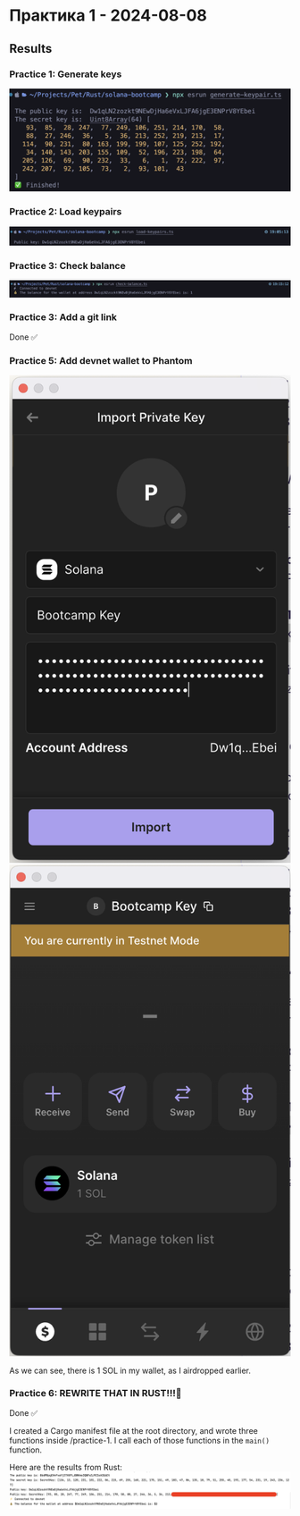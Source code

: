 # Практика 1 - 2024-08-08

## Results

### Practice 1: Generate keys
![Result](../repo-data/generate-keys.png)

### Practice 2: Load keypairs
![Result](../repo-data/load-keypairs.png)

### Practice 3: Check balance
![Result](../repo-data/check-balance.png)

### Practice 3: Add a git link
Done ✅

### Practice 5: Add devnet wallet to Phantom
![Result](../repo-data/phantom-1.png)
![Result](../repo-data/phantom-2.png)

As we can see, there is 1 SOL in my wallet, as I airdropped earlier.

### Practice 6: REWRITE THAT IN RUST!!!🦀

Done ✅

I created a Cargo manifest file at the root directory, and wrote three
functions inside /practice-1. I call each of those functions in the 
`main()` function.

Here are the results from Rust:
![Result](../repo-data/rust_result.png)